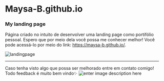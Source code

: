 # Maysa-B.github.io
### My landing page

Página criado no intuito de desenvolver uma landing page como portifólio pessoal. Espero que por meio dela você possa me conhecer melhor! Você pode acessá-lo por meio do link: https://maysa-b.github.io/.

![landingpage](https://user-images.githubusercontent.com/99998543/166450039-26227264-c58f-43cf-bc66-8d80a00d7a32.gif)

------------------------------------------------
Caso tenha visto algo que possa ser melhorado entre em contato comigo! Todo feedback é muito bem vindo:sparkles:
![enter image description here](https://user-images.githubusercontent.com/99998543/160257284-db419c0d-b65e-4e53-8e5b-78939e84faef.png) 
